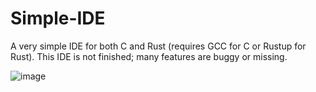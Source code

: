 # Simple-IDE
A very simple IDE for both C and Rust (requires GCC for C or Rustup for Rust). This IDE is not finished; many features are buggy or missing.

![image](https://github.com/user-attachments/assets/0c22a2f4-f615-48eb-a98b-30254a4f6d47)



